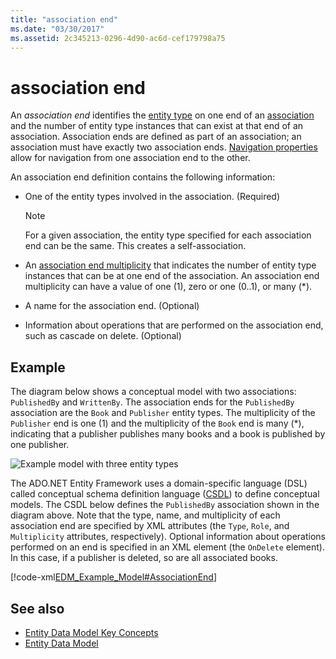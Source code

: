 ```yaml
---
title: "association end"
ms.date: "03/30/2017"
ms.assetid: 2c345213-0296-4d90-ac6d-cef179798a75
---
```

# association end
An *association end* identifies the [entity type](entity-type.md) on one end of an [association](association-type.md) and the number of entity type instances that can exist at that end of an association. Association ends are defined as part of an association; an association must have exactly two association ends. [Navigation properties](navigation-property.md) allow for navigation from one association end to the other.  
  
 An association end definition contains the following information:  
  
- One of the entity types involved in the association. (Required)  
  
    > [!NOTE]
    > For a given association, the entity type specified for each association end can be the same. This creates a self-association.  
  
- An [association end multiplicity](association-end-multiplicity.md) that indicates the number of entity type instances that can be at one end of the association. An association end multiplicity can have a value of one (1), zero or one (0..1), or many (\*).  
  
- A name for the association end. (Optional)  
  
- Information about operations that are performed on the association end, such as cascade on delete. (Optional)  
  
## Example  
 The diagram below shows a conceptual model with two associations: `PublishedBy` and `WrittenBy`. The association ends for the `PublishedBy` association are the `Book` and `Publisher` entity types. The multiplicity of the `Publisher` end is one (1) and the multiplicity of the `Book` end is many (\*), indicating that a publisher publishes many books and a book is published by one publisher.  
  
 ![Example model with three entity types](./media/association-end/example-model-three-entity-types.gif)  
  
 The ADO.NET Entity Framework uses a domain-specific language (DSL) called conceptual schema definition language ([CSDL](./ef/language-reference/csdl-specification.md)) to define conceptual models. The CSDL below defines the `PublishedBy` association shown in the diagram above. Note that the type, name, and multiplicity of each association end are specified by XML attributes (the `Type`, `Role`, and `Multiplicity` attributes, respectively). Optional information about operations performed on an end is specified in an XML element (the `OnDelete` element). In this case, if a publisher is deleted, so are all associated books.  
  
 [!code-xml[EDM_Example_Model#AssociationEnd](../../../../samples/snippets/xml/VS_Snippets_Data/edm_example_model/xml/books3.edmx#associationend)]  
  
## See also

- [Entity Data Model Key Concepts](entity-data-model-key-concepts.md)
- [Entity Data Model](entity-data-model.md)
